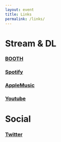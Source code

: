 ```yaml
---
layout: event
title: Links
permalink: /links/
---
```


# Stream & DL

### __[BOOTH](https://3ops.booth.pm/)__

### __[Spotify](https://open.spotify.com/artist/0AFGjo7MPqVsj4oSY1M3OM)__

### __[AppleMusic](https://music.apple.com/us/artist/3-octaves-per-second/1546343788)__

### __[Youtube](https://www.youtube.com/channel/UCrLUAnINjy1jO8aM0adKcIQ)__

<div class="space-30"> </div>

# Social

### __[Twitter](https://twitter.com/3_oct_per_sec)__


